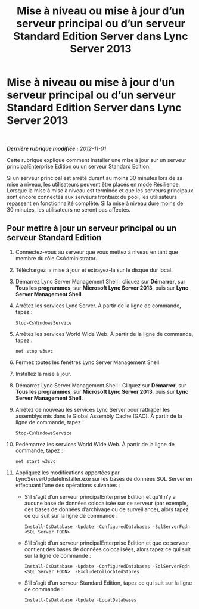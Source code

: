 ﻿---
title: Mise à niveau ou mise à jour d’un serveur principal ou d’un serveur Standard Edition Server dans Lync Server 2013
TOCTitle: Mise à niveau ou mise à jour d’un serveur principal ou d’un serveur Standard Edition Server dans Lync Server 2013
ms:assetid: f95f8d3a-e039-484e-97bd-d727db21a12b
ms:mtpsurl: https://technet.microsoft.com/fr-fr/library/JJ721942(v=OCS.15)
ms:contentKeyID: 49891619
ms.date: 05/20/2016
mtps_version: v=OCS.15
ms.translationtype: HT
---

# Mise à niveau ou mise à jour d’un serveur principal ou d’un serveur Standard Edition Server dans Lync Server 2013

 

_**Dernière rubrique modifiée :** 2012-11-01_

Cette rubrique explique comment installer une mise à jour sur un serveur principalEnterprise Edition ou un serveur Standard Edition.

Si un serveur principal est arrêté durant au moins 30 minutes lors de sa mise à niveau, les utilisateurs peuvent être placés en mode Résilience. Lorsque la mise à mise à niveau est terminée et que les serveurs principaux sont encore connectés aux serveurs frontaux du pool, les utilisateurs repassent en fonctionnalité complète. Si la mise à niveau dure moins de 30 minutes, les utilisateurs ne seront pas affectés.

## Pour mettre à jour un serveur principal ou un serveur Standard Edition

1.  Connectez-vous au serveur que vous mettez à niveau en tant que membre du rôle CsAdministrator.

2.  Téléchargez la mise à jour et extrayez-la sur le disque dur local.

3.  Démarrez Lync Server Management Shell : cliquez sur **Démarrer**, sur **Tous les programmes**, sur **Microsoft Lync Server 2013**, puis sur **Lync Server Management Shell**.

4.  Arrêtez les services Lync Server. À partir de la ligne de commande, tapez :
    
        Stop-CsWindowsService

5.  Arrêtez les services World Wide Web. À partir de la ligne de commande, tapez :
    
        net stop w3svc

6.  Fermez toutes les fenêtres Lync Server Management Shell.

7.  Installez la mise à jour.

8.  Démarrez Lync Server Management Shell : Cliquez sur **Démarrer**, sur **Tous les programmes**, sur **Microsoft Lync Server 2013**, puis sur **Lync Server Management Shell**.

9.  Arrêtez de nouveau les services Lync Server pour rattraper les assemblys mis dans le Global Assembly Cache (GAC). À partir de la ligne de commande, tapez :
    
        Stop-CsWindowsService

10. Redémarrez les services World Wide Web. À partir de la ligne de commande, tapez :
    
        net start w3svc

11. Appliquez les modifications apportées par LyncServerUpdateInstaller.exe sur les bases de données SQL Server en effectuant l’une des opérations suivantes :
    
      - S’il s’agit d’un serveur principalEnterprise Edition et qu’il n’y a aucune base de données colocalisée sur ce serveur (par exemple, des bases de données d’archivage ou de surveillance), alors tapez ce qui suit sur la ligne de commande :
        
            Install-CsDatabase -Update -ConfiguredDatabases -SqlServerFqdn <SQL Server FQDN>
    
      - S’il s’agit d’un serveur principalEnterprise Edition et que ce serveur contient des bases de données colocalisées, alors tapez ce qui suit sur la ligne de commande :
        
            Install-CsDatabase -Update -ConfiguredDatabases -SqlServerFqdn <SQL Server FQDN>  -ExcludeCollocatedStores
    
      - S’il s’agit d’un serveur Standard Edition, tapez ce qui suit sur la ligne de commande :
        
            Install-CsDatabase -Update -LocalDatabases

